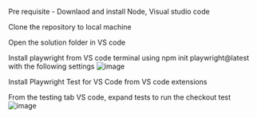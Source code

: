 Pre requisite - Downlaod and install Node, Visual studio code

Clone the repository to local machine 

Open the solution folder in VS code

Install playwright from VS code terminal using npm init playwright@latest with the following settings
![image](https://github.com/user-attachments/assets/b5381214-d590-4f5c-9085-ee0685b1a7ec)

Install Playwright Test for VS Code from VS code extensions

From the testing tab VS code, expand tests to run the checkout test
![image](https://github.com/user-attachments/assets/deaed5a1-e263-4b77-84d5-2708de3f5541)
